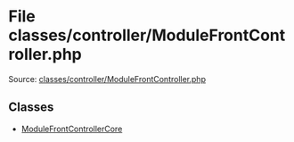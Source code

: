 File classes/controller/ModuleFrontController.php
=========

Source: [classes/controller/ModuleFrontController.php](https://github.com/PrestaShop/PrestaShop/blob/1.5.0.9/classes/controller/ModuleFrontController.php)


Classes
-------

* [ModuleFrontControllerCore](class.ModuleFrontControllerCore.md)

